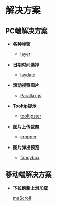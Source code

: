 # 解决方案

## PC端解决方案

- **各种弹窗** 

  - [layer](http://layer.layui.com/)
- **日期时间选择**

  - [laydate](https://www.layui.com/laydate/)
- **滚动视察图片**

  - [Parallax.js](https://github.com/pixelcog/parallax.js)
- **Tooltip提示**

  - [tooltipster](https://github.com/iamceege/tooltipster)
- **图片上传裁剪**

  - [cropper](https://github.com/fengyuanchen/cropper)
- **图片弹出预览**
  - [fancybox](https://github.com/fancyapps/fancybox)

## 移动端解决方案

- **下拉刷新上滑加载**

  [meScroll](https://github.com/mescroll/mescroll)